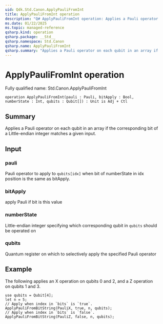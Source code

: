 ```yaml
---
uid: Qdk.Std.Canon.ApplyPauliFromInt
title: ApplyPauliFromInt operation
description: "Q# ApplyPauliFromInt operation: Applies a Pauli operator on each qubit in an array if the corresponding bit of a Little-endian integer matches a given input."
ms.date: 01/22/2025
ms.topic: managed-reference
qsharp.kind: operation
qsharp.package: __Std__
qsharp.namespace: Std.Canon
qsharp.name: ApplyPauliFromInt
qsharp.summary: "Applies a Pauli operator on each qubit in an array if the corresponding bit of a Little-endian integer matches a given input."
---
```


# ApplyPauliFromInt operation

Fully qualified name: Std.Canon.ApplyPauliFromInt

```qsharp
operation ApplyPauliFromInt(pauli : Pauli, bitApply : Bool, numberState : Int, qubits : Qubit[]) : Unit is Adj + Ctl
```

## Summary
Applies a Pauli operator on each qubit in an array if the corresponding
bit of a Little-endian integer matches a given input.

## Input
### pauli
Pauli operator to apply to `qubits[idx]` when bit of numberState
in idx position is the same as bitApply.
### bitApply
apply Pauli if bit is this value
### numberState
Little-endian integer specifying which corresponding qubit in `qubits` should be operated on
### qubits
Quantum register on which to selectively apply the specified Pauli operator

## Example
The following applies an X operation on qubits 0 and 2, and a Z operation on qubits 1 and 3.
```qsharp
use qubits = Qubit[4];
let n = 5;
// Apply when index in `bits` is `true`.
ApplyPauliFromBitString(PauliX, true, n, qubits);
// Apply when index in `bits` is `false`.
ApplyPauliFromBitString(PauliZ, false, n, qubits);
```
